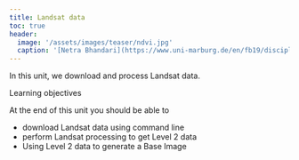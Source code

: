 ```yaml
---
title: Landsat data
toc: true
header:
  image: '/assets/images/teaser/ndvi.jpg'
  caption: '[Netra Bhandari](https://www.uni-marburg.de/en/fb19/disciplines/physisch/environmentalinformatics){:target="_blank"}'
---
```


In this unit, we download and process Landsat data. 

Learning objectives

At the end of this unit you should be able to

* download Landsat data using command line 
* perform Landsat processing to get Level 2 data
* Using Level 2 data to generate a Base Image


